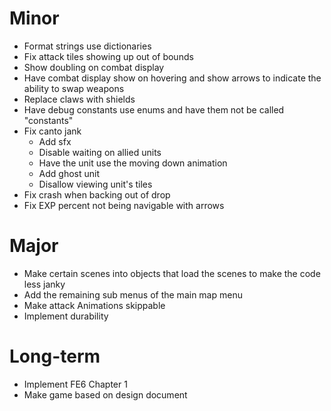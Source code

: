 # Minor
* Format strings use dictionaries
* Fix attack tiles showing up out of bounds
* Show doubling on combat display
* Have combat display show on hovering and show arrows to indicate the ability to swap weapons
* Replace claws with shields
* Have debug constants use enums and have them not be called "constants"
* Fix canto jank
	* Add sfx
	* Disable waiting on allied units
	* Have the unit use the moving down animation
	* Add ghost unit
	* Disallow viewing unit's tiles
* Fix crash when backing out of drop
* Fix EXP percent not being navigable with arrows

# Major
* Make certain scenes into objects that load the scenes to make the code less janky
* Add the remaining sub menus of the main map menu
* Make attack Animations skippable
* Implement durability

# Long-term
* Implement FE6 Chapter 1
* Make game based on design document
